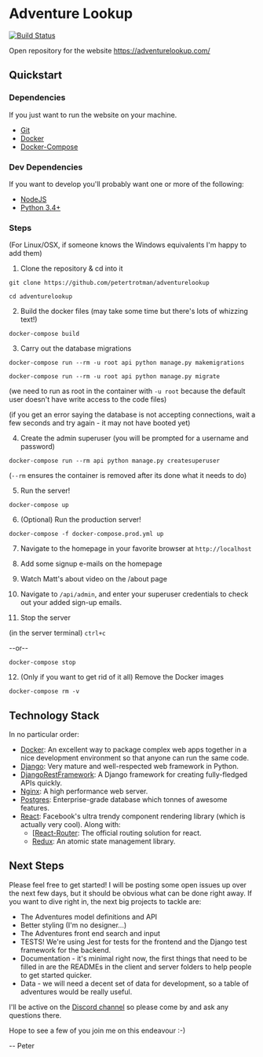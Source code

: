 # Adventure Lookup

[![Build Status](https://semaphoreci.com/api/v1/petertrotman/adventurelookup/branches/master/badge.svg)](https://semaphoreci.com/petertrotman/adventurelookup)

Open repository for the website https://adventurelookup.com/

## Quickstart

### Dependencies
If you just want to run the website on your machine.
* [Git](https://git-scm.com/book/en/v2/Getting-Started-Installing-Git "Install Git")
* [Docker](https://docs.docker.com/engine/installation/ "Install Docker")
* [Docker-Compose](https://docs.docker.com/compose/install/)

### Dev Dependencies
If you want to develop you'll probably want one or more of the following:
* [NodeJS](https://nodejs.org/en/download/ "Install Node")
* [Python 3.4+](https://www.python.org/downloads/ "Install Python")

### Steps
(For Linux/OSX, if someone knows the Windows equivalents I'm happy to add them)

1. Clone the repository & cd into it

  `git clone https://github.com/petertrotman/adventurelookup`

  `cd adventurelookup`

2. Build the docker files (may take some time but there's lots of whizzing text!)

  `docker-compose build`

3. Carry out the database migrations

  `docker-compose run --rm -u root api python manage.py makemigrations`

  `docker-compose run --rm -u root api python manage.py migrate`

  (we need to run as root in the container with `-u root` because the default user doesn't have write access to the code files)

  (if you get an error saying the database is not accepting connections, wait a few seconds and try again - it may not have booted yet)

4. Create the admin superuser (you will be prompted for a username and password)

  `docker-compose run --rm api python manage.py createsuperuser`

  (`--rm` ensures the container is removed after its done what it needs to do)

5. Run the server!

  `docker-compose up`

6. (Optional) Run the production server!

  `docker-compose -f docker-compose.prod.yml up`

7. Navigate to the homepage in your favorite browser at `http://localhost`

8. Add some signup e-mails on the homepage

9. Watch Matt's about video on the /about page

10. Navigate to `/api/admin`, and enter your superuser credentials to check out your added sign-up emails.

11. Stop the server

  (in the server terminal) `ctrl+c`

  --or--

  `docker-compose stop`

12. (Only if you want to get rid of it all) Remove the Docker images

  `docker-compose rm -v`

## Technology Stack
In no particular order:
* [Docker](https://www.docker.com/): An excellent way to package complex web apps together in a nice development environment so that anyone can run the same code.
* [Django](https://www.djangoproject.com/): Very mature and well-respected web framework in Python.
* [DjangoRestFramework](http://www.django-rest-framework.org/): A Django framework for creating fully-fledged APIs quickly.
* [Nginx](https://www.nginx.com/): A high performance web server.
* [Postgres](https://www.postgresql.org/): Enterprise-grade database which tonnes of awesome features.
* [React](https://facebook.github.io/react/): Facebook's ultra trendy component rendering library (which is actually very cool).
  Along with:
  * [[React-Router](https://github.com/reactjs/react-router): The official routing solution for react.
  * [Redux](https://github.com/reactjs/redux): An atomic state management library.

## Next Steps
Please feel free to get started! I will be posting some open issues up over the next few days, but it should be obvious what can be done right away. If you want to dive right in, the next big projects to tackle are:
* The Adventures model definitions and API
* Better styling (I'm no designer...)
* The Adventures front end search and input
* TESTS! We're using Jest for tests for the frontend and the Django test framework for the backend.
* Documentation - it's minimal right now, the first things that need to be filled in are the READMEs in the client and server folders to help people to get started quicker.
* Data - we will need a decent set of data for development, so a table of adventures would be really useful.

I'll be active on the [Discord channel](https://discordapp.com/channels/181982909752803330/181982909752803330) so please come by and ask any questions there.

Hope to see a few of you join me on this endeavour :-)

-- Peter
